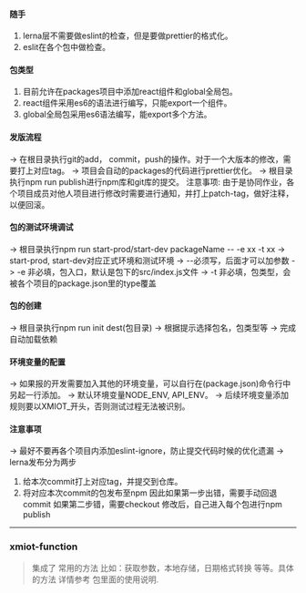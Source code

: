 #### 随手
1. lerna层不需要做eslint的检查，但是要做prettier的格式化。
2. eslit在各个包中做检查。

#### 包类型
1. 目前允许在packages项目中添加react组件和global全局包。
2. react组件采用es6的语法进行编写，只能export一个组件。
3. global全局包采用es6语法编写，能export多个方法。

#### 发版流程
-> 在根目录执行git的add， commit，push的操作。对于一个大版本的修改，需要打上对应tag。
-> 项目会自动的packages的代码进行prettier优化。
-> 根目录执行npm run publish进行npm库和git库的提交。
注意事项: 由于是协同作业，各个项目成员对他人项目进行修改时需要进行通知，并打上patch-tag，做好注释，以便回滚。

#### 包的测试环境调试
-> 根目录执行npm run start-prod/start-dev packageName -- -e xx -t xx
-> start-prod, start-dev对应正式环境和测试环境
-> --必须写，后面才可以加参数
-> -e 非必填，包入口，默认是包下的src/index.js文件
-> -t 非必填，包类型，会被各个项目的package.json里的type覆盖 

#### 包的创建
-> 根目录执行npm run init dest(包目录)
-> 根据提示选择包名，包类型等
-> 完成自动加载依赖

#### 环境变量的配置
-> 如果报的开发需要加入其他的环境变量，可以自行在(package.json)命令行中另起一行添加。
-> 默认环境变量NODE_ENV, API_ENV。
-> 后续环境变量添加规则要以XMIOT_开头，否则测试过程无法被识别。

#### 注意事项
-> 最好不要再各个项目内添加eslint-ignore，防止提交代码时候的优化遗漏
-> lerna发布分为两步
  1. 给本次commit打上对应tag，并提交到仓库。
  2. 将对应本次commit的包发布至npm
  因此如果第一步出错，需要手动回退commit
  如果第二步错，需要checkout 修改后，自己进入每个包进行npm publish

---
### xmiot-function 
> 集成了 常用的方法 比如：获取参数，本地存储，日期格式转换 等等。具体的方法 详情参考 包里面的使用说明.

